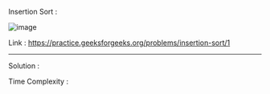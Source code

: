 Insertion Sort :

![image](https://user-images.githubusercontent.com/23376002/179910703-c7e24d6c-ed23-46b3-b8a4-2f1a0fbd724a.png)


Link : https://practice.geeksforgeeks.org/problems/insertion-sort/1


------------------------------------------------------------------------------------------------------------------------------------------------------


Solution :

Time Complexity :



